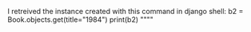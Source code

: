 I retreived the instance created with this command in django shell:
b2 = Book.objects.get(title="1984")
print(b2)
""<!-- Book object (1) -->""